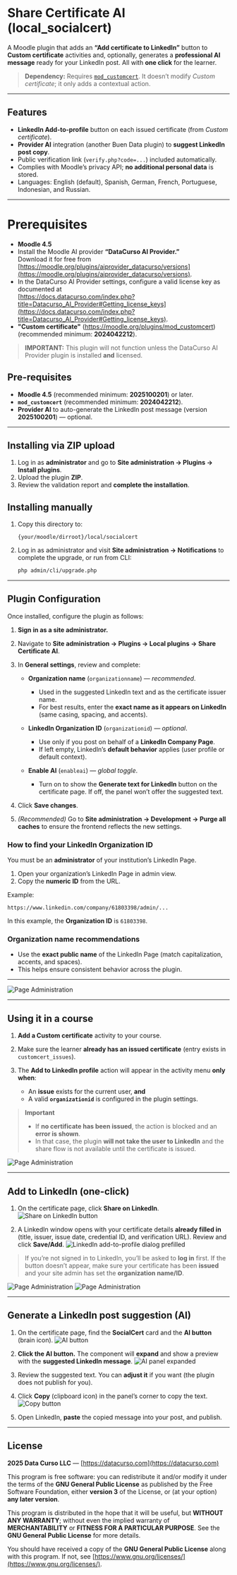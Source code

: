 # Share Certificate AI (local_socialcert)

A Moodle plugin that adds an **“Add certificate to LinkedIn”** button to **Custom certificate** activities and, optionally, generates a **professional AI message** ready for your LinkedIn post. All with **one click** for the learner.

> **Dependency:** Requires [`mod_customcert`](https://moodle.org/plugins/mod_customcert). It doesn’t modify *Custom certificate*; it only adds a contextual action.

---

## Features

* **LinkedIn Add-to-profile** button on each issued certificate (from *Custom certificate*).
* **Provider AI** integration (another Buen Data plugin) to **suggest LinkedIn post copy**.
* Public verification link (`verify.php?code=...`) included automatically.
* Complies with Moodle’s privacy API; **no additional personal data** is stored.
* Languages: English (default), Spanish, German, French, Portuguese, Indonesian, and Russian.

---

# Prerequisites

- **Moodle 4.5**
- Install the Moodle AI provider **“DataCurso AI Provider.”**  
  Download it for free from [https://moodle.org/plugins/aiprovider_datacurso/versions](https://moodle.org/plugins/aiprovider_datacurso/versions).
- In the DataCurso AI Provider settings, configure a valid license key as documented at  
  [https://docs.datacurso.com/index.php?title=Datacurso_AI_Provider#Getting_license_keys](https://docs.datacurso.com/index.php?title=Datacurso_AI_Provider#Getting_license_keys).
- **"Custom certificate"** (https://moodle.org/plugins/mod_customcert) (recommended minimum: **2024042212**).

> **IMPORTANT:** This plugin will not function unless the DataCurso AI Provider plugin is installed **and** licensed.

## Pre-requisites

* **Moodle 4.5** (recommended minimum: **2025100201**) or later.
* **`mod_customcert`** (recommended minimum: **2024042212**).
* **Provider AI** to auto-generate the LinkedIn post message (version **2025100201**) — optional.

---

## Installing via ZIP upload

1. Log in as **administrator** and go to **Site administration → Plugins → Install plugins**.
2. Upload the plugin **ZIP**.
3. Review the validation report and **complete the installation**.

## Installing manually

1. Copy this directory to:

   ```
   {your/moodle/dirroot}/local/socialcert
   ```

2. Log in as administrator and visit **Site administration → Notifications** to complete the upgrade,
   or run from CLI:

   ```bash
   php admin/cli/upgrade.php
   ```

---

## Plugin Configuration

Once installed, configure the plugin as follows:

1. **Sign in as a site administrator.**
2. Navigate to **Site administration → Plugins → Local plugins → Share Certificate AI**.
3. In **General settings**, review and complete:

   * **Organization name** (`organizationname`) — *recommended*.

     * Used in the suggested LinkedIn text and as the certificate issuer name.
     * For best results, enter the **exact name as it appears on LinkedIn** (same casing, spacing, and accents).
   * **LinkedIn Organization ID** (`organizationid`) — *optional*.

     * Use only if you post on behalf of a **LinkedIn Company Page**.
     * If left empty, LinkedIn’s **default behavior** applies (user profile or default context).
   * **Enable AI** (`enableai`) — *global toggle*.

     * Turn on to show the **Generate text for LinkedIn** button on the certificate page. If off, the panel won’t offer the suggested text.
4. Click **Save changes**.
5. *(Recommended)* Go to **Site administration → Development → Purge all caches** to ensure the frontend reflects the new settings.

### How to find your LinkedIn Organization ID

You must be an **administrator** of your institution’s LinkedIn Page.

1. Open your organization’s LinkedIn Page in admin view.
2. Copy the **numeric ID** from the URL.

Example:

```
https://www.linkedin.com/company/61803398/admin/...
```

In this example, the **Organization ID** is `61803398`.

### Organization name recommendations

* Use the **exact public name** of the LinkedIn Page (match capitalization, accents, and spaces).
* This helps ensure consistent behavior across the plugin.

---

![Page Administration](./_docs/images/local_socialcert-main_panel.png)

---

## Using it in a course

1. **Add a Custom certificate** activity to your course.
2. Make sure the learner **already has an issued certificate** (entry exists in `customcert_issues`).
3. The **Add to LinkedIn profile** action will appear in the activity menu **only when**:

   * An **issue** exists for the current user, **and**
   * A valid **`organizationid`** is configured in the plugin settings.

> **Important**
>
> * If **no certificate has been issued**, the action is blocked and an **error is shown**.
> * In that case, the plugin **will not take the user to LinkedIn** and the share flow is not available until the certificate is issued.

![Page Administration](./_docs/images/local_socialcert-main_panel_error.png)

---

## Add to LinkedIn (one-click)

1. On the certificate page, click **Share on LinkedIn**.
   ![Share on LinkedIn button](./_docs/images/linkedin_button.png)

2. A LinkedIn window opens with your certificate details **already filled in** (title, issuer, issue date, credential ID, and verification URL). Review and click **Save/Add**.
   ![LinkedIn add-to-profile dialog prefilled](./_docs/images/linkedin_form.png)

> If you’re not signed in to LinkedIn, you’ll be asked to **log in** first.
> If the button doesn’t appear, make sure your certificate has been **issued** and your site admin has set the **organization name/ID**.

![Page Administration](./_docs/images/local_socialcert-linkedin_button.png)
![Page Administration](./_docs/images/local_socialcert-linkedin_form.png)

---
## Generate a LinkedIn post suggestion (AI)

1. On the certificate page, find the **SocialCert** card and the **AI button** (brain icon).
   ![AI button](./_docs/images/local_socialcert-button_ai.png)

2. **Click the AI button.** The component will **expand** and show a preview with the **suggested LinkedIn message**.
   ![AI panel expanded](./_docs/images/local_socialcert-main_panel_ai.png)

3. Review the suggested text. You can **adjust it** if you want (the plugin does not publish for you).

4. Click **Copy** (clipboard icon) in the panel’s corner to copy the text.
   ![Copy button](./_docs/images/local_socialcert-copy_button.png)

5. Open LinkedIn, **paste** the copied message into your post, and publish.

---

## License

**2025 Data Curso LLC** — [https://datacurso.com](https://datacurso.com)

This program is free software: you can redistribute it and/or modify it under the terms of the **GNU General Public License** as published by the Free Software Foundation, either **version 3** of the License, or (at your option) **any later version**.

This program is distributed in the hope that it will be useful, but **WITHOUT ANY WARRANTY**; without even the implied warranty of **MERCHANTABILITY** or **FITNESS FOR A PARTICULAR PURPOSE**. See the **GNU General Public License** for more details.

You should have received a copy of the **GNU General Public License** along with this program. If not, see [https://www.gnu.org/licenses/](https://www.gnu.org/licenses/).
